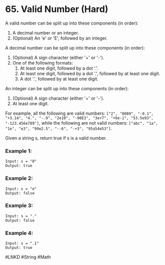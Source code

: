 # 65. Valid Number (Hard)

A valid number can be split up into these components (in order):

1. A decimal number or an integer.
2. (Optional) An 'e' or 'E', followed by an integer.

A decimal number can be split up into these components (in order):

1. (Optional) A sign character (either '+' or '-').
2. One of the following formats:
   1. At least one digit, followed by a dot '.'.
   2. At least one digit, followed by a dot '.', followed by at least one digit.
   3. A dot '.', followed by at least one digit.

An integer can be split up into these components (in order):

1. (Optional) A sign character (either '+' or '-').
2. At least one digit.

For example, all the following are valid numbers: `["2", "0089", "-0.1", "+3.14", "4.", "-.9", "2e10", "-90E3", "3e+7", "+6e-1", "53.5e93", "-123.456e789"]`, while the following are not valid numbers: `["abc", "1a", "1e", "e3", "99e2.5", "--6", "-+3", "95a54e53"]`.

Given a string s, return true if s is a valid number.

### Example 1:

```
Input: s = "0"
Output: true
```

### Example 2:

```
Input: s = "e"
Output: false
```

### Example 3:

```
Input: s = "."
Output: false
```

### Example 4:

```
Input: s = ".1"
Output: true
```

#LNKD
#String #Math
